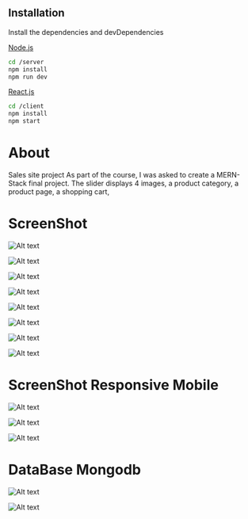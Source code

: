 ## Installation

Install the dependencies and devDependencies

[Node.js](https://nodejs.org/)

```sh
cd /server
npm install
npm run dev
```

[React.js](https://reactjs.org/)

```sh
cd /client
npm install
npm start
```

# About

Sales site project
As part of the course, I was asked to create a MERN-Stack final project.
The slider displays 4 images, a product category, a product page, a shopping cart,

# ScreenShot

![Alt text](/client/src/images/slider.png "Git checkbox")

![Alt text](/client/src/images/register.png "Git checkbox")

![Alt text](/client/src/images/login.png "Git checkbox")

![Alt text](/client/src/images/categirys.png "Git checkbox")

![Alt text](/client/src/images/allProducts.png "Git checkbox")

![Alt text](/client/src/images/oneProducts.png "Git checkbox")

![Alt text](/client/src/images/allProductInCart.png "Git checkbox")

![Alt text](/client/src/images/createOrder.png "Git checkbox")

# ScreenShot Responsive Mobile

![Alt text](/client/src/images/responsiveCart.png "Git checkbox")

![Alt text](/client/src/images/responsiveCat.png "Git checkbox")

![Alt text](/client/src/images/responsiveProduct.png "Git checkbox")

# DataBase Mongodb

![Alt text](/client/src/images/userData.png "Git checkbox")

![Alt text](/client/src/images/allData.png "Git checkbox")
